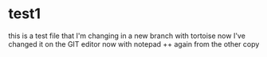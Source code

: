 # test1
this is a test file
that I'm changing
in a new branch
with tortoise
now I've changed it on the GIT editor
now with notepad ++
again
from the other copy